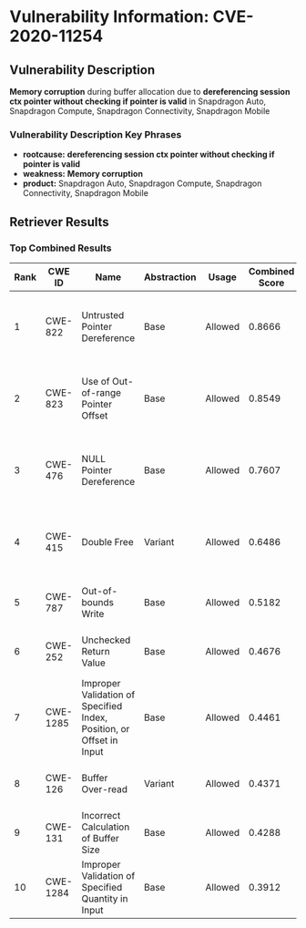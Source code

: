 # Vulnerability Information: CVE-2020-11254

## Vulnerability Description
**Memory corruption** during buffer allocation due to **dereferencing session ctx pointer without checking if pointer is valid** in Snapdragon Auto, Snapdragon Compute, Snapdragon Connectivity, Snapdragon Mobile

### Vulnerability Description Key Phrases
- **rootcause:** **dereferencing session ctx pointer without checking if pointer is valid**
- **weakness:** **Memory corruption**
- **product:** Snapdragon Auto, Snapdragon Compute, Snapdragon Connectivity, Snapdragon Mobile

## Retriever Results

### Top Combined Results

| Rank | CWE ID | Name | Abstraction | Usage | Combined Score | Retrievers | Individual Scores |
|------|--------|------|-------------|-------|---------------|------------|-------------------|
| 1 | CWE-822 | Untrusted Pointer Dereference | Base | Allowed | 0.8666 | dense, sparse, graph | dense: 0.605, sparse: 0.418, graph: 0.907 |
| 2 | CWE-823 | Use of Out-of-range Pointer Offset | Base | Allowed | 0.8549 | dense, sparse, graph | dense: 0.578, sparse: 0.424, graph: 0.904 |
| 3 | CWE-476 | NULL Pointer Dereference | Base | Allowed | 0.7607 | dense, sparse, graph | dense: 0.520, sparse: 0.451, graph: 0.678 |
| 4 | CWE-415 | Double Free | Variant | Allowed | 0.6486 | dense, sparse, graph | dense: 0.532, sparse: 0.378, graph: 0.617 |
| 5 | CWE-787 | Out-of-bounds Write | Base | Allowed | 0.5182 | sparse, graph | sparse: 0.299, graph: 0.971 |
| 6 | CWE-252 | Unchecked Return Value | Base | Allowed | 0.4676 | sparse, graph | sparse: 0.324, graph: 0.789 |
| 7 | CWE-1285 | Improper Validation of Specified Index, Position, or Offset in Input | Base | Allowed | 0.4461 | dense, sparse | dense: 0.569, sparse: 0.282 |
| 8 | CWE-126 | Buffer Over-read | Variant | Allowed | 0.4371 | dense, sparse | dense: 0.552, sparse: 0.344 |
| 9 | CWE-131 | Incorrect Calculation of Buffer Size | Base | Allowed | 0.4288 | dense, sparse | dense: 0.542, sparse: 0.275 |
| 10 | CWE-1284 | Improper Validation of Specified Quantity in Input | Base | Allowed | 0.3912 | sparse, graph | sparse: 0.289, graph: 0.631 |


